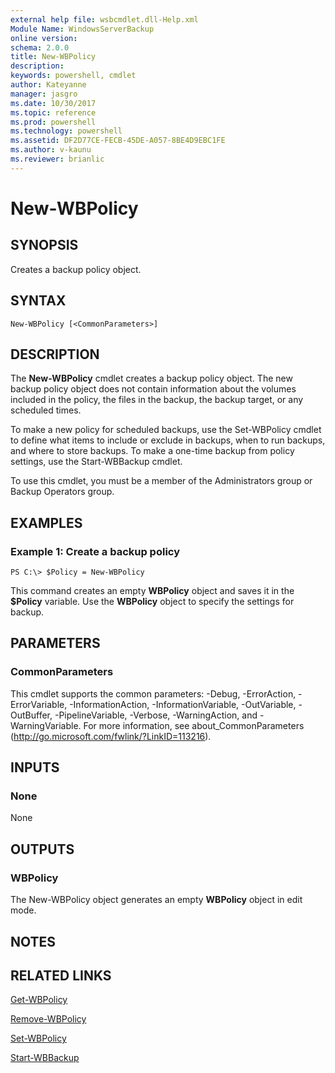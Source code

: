 ```yaml
---
external help file: wsbcmdlet.dll-Help.xml
Module Name: WindowsServerBackup
online version: 
schema: 2.0.0
title: New-WBPolicy
description: 
keywords: powershell, cmdlet
author: Kateyanne
manager: jasgro
ms.date: 10/30/2017
ms.topic: reference
ms.prod: powershell
ms.technology: powershell
ms.assetid: DF2D77CE-FECB-45DE-A057-8BE4D9EBC1FE
ms.author: v-kaunu
ms.reviewer: brianlic
---
```


# New-WBPolicy

## SYNOPSIS
Creates a backup policy object.

## SYNTAX

```
New-WBPolicy [<CommonParameters>]
```

## DESCRIPTION
The **New-WBPolicy** cmdlet creates a backup policy object.
The new backup policy object does not contain information about the volumes included in the policy, the files in the backup, the backup target, or any scheduled times.

To make a new policy for scheduled backups, use the Set-WBPolicy cmdlet to define what items to include or exclude in backups, when to run backups, and where to store backups.
To make a one-time backup from policy settings, use the Start-WBBackup cmdlet.

To use this cmdlet, you must be a member of the Administrators group or Backup Operators group.

## EXAMPLES

### Example 1: Create a backup policy
```
PS C:\> $Policy = New-WBPolicy
```

This command creates an empty **WBPolicy** object and saves it in the **$Policy** variable.
Use the **WBPolicy** object to specify the settings for backup.

## PARAMETERS

### CommonParameters
This cmdlet supports the common parameters: -Debug, -ErrorAction, -ErrorVariable, -InformationAction, -InformationVariable, -OutVariable, -OutBuffer, -PipelineVariable, -Verbose, -WarningAction, and -WarningVariable. For more information, see about_CommonParameters (http://go.microsoft.com/fwlink/?LinkID=113216).

## INPUTS

### None
None

## OUTPUTS

### WBPolicy
The New-WBPolicy object generates an empty **WBPolicy** object in edit mode.

## NOTES

## RELATED LINKS

[Get-WBPolicy](./Get-WBPolicy.md)

[Remove-WBPolicy](./Remove-WBPolicy.md)

[Set-WBPolicy](./Set-WBPolicy.md)

[Start-WBBackup](./Start-WBBackup.md)

